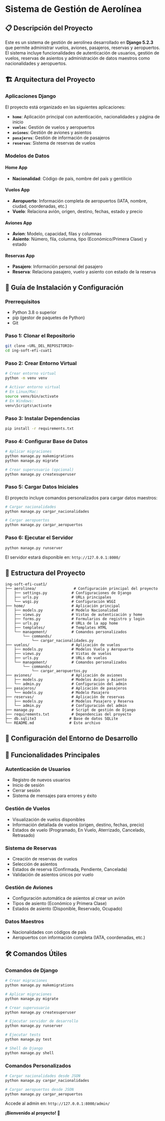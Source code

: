 # Sistema de Gestión de Aerolínea

## 📋 Descripción del Proyecto

Este es un sistema de gestión de aerolínea desarrollado en **Django 5.2.3** que permite administrar vuelos, aviones, pasajeros, reservas y aeropuertos. El sistema incluye funcionalidades de autenticación de usuarios, gestión de vuelos, reservas de asientos y administración de datos maestros como nacionalidades y aeropuertos.

## 🏗️ Arquitectura del Proyecto

### Aplicaciones Django

El proyecto está organizado en las siguientes aplicaciones:

- **`home`**: Aplicación principal con autenticación, nacionalidades y página de inicio
- **`vuelos`**: Gestión de vuelos y aeropuertos
- **`aviones`**: Gestión de aviones y asientos
- **`pasajeros`**: Gestión de información de pasajeros
- **`reservas`**: Sistema de reservas de vuelos

### Modelos de Datos

#### Home App
- **Nacionalidad**: Código de país, nombre del país y gentilicio

#### Vuelos App
- **Aeropuerto**: Información completa de aeropuertos (IATA, nombre, ciudad, coordenadas, etc.)
- **Vuelo**: Relaciona avión, origen, destino, fechas, estado y precio

#### Aviones App
- **Avion**: Modelo, capacidad, filas y columnas
- **Asiento**: Número, fila, columna, tipo (Económico/Primera Clase) y estado

#### Reservas App
- **Pasajero**: Información personal del pasajero
- **Reserva**: Relaciona pasajero, vuelo y asiento con estado de la reserva

## 🚀 Guía de Instalación y Configuración

### Prerrequisitos

- Python 3.8 o superior
- pip (gestor de paquetes de Python)
- Git

### Paso 1: Clonar el Repositorio

```bash
git clone <URL_DEL_REPOSITORIO>
cd ing-soft-efi-cuat1
```

### Paso 2: Crear Entorno Virtual

```bash
# Crear entorno virtual
python -m venv venv

# Activar entorno virtual
# En Linux/Mac:
source venv/bin/activate
# En Windows:
venv\Scripts\activate
```

### Paso 3: Instalar Dependencias

```bash
pip install -r requirements.txt
```

### Paso 4: Configurar Base de Datos

```bash
# Aplicar migraciones
python manage.py makemigrations
python manage.py migrate

# Crear superusuario (opcional)
python manage.py createsuperuser
```

### Paso 5: Cargar Datos Iniciales

El proyecto incluye comandos personalizados para cargar datos maestros:

```bash
# Cargar nacionalidades
python manage.py cargar_nacionalidades

# Cargar aeropuertos
python manage.py cargar_aeropuertos
```

### Paso 6: Ejecutar el Servidor

```bash
python manage.py runserver
```

El servidor estará disponible en: `http://127.0.0.1:8000/`

## 📁 Estructura del Proyecto

```
ing-soft-efi-cuat1/
├── aerolinea/                 # Configuración principal del proyecto
│   ├── settings.py           # Configuraciones de Django
│   ├── urls.py               # URLs principales
│   └── wsgi.py               # Configuración WSGI
├── home/                     # Aplicación principal
│   ├── models.py             # Modelo Nacionalidad
│   ├── views.py              # Vistas de autenticación y home
│   ├── forms.py              # Formularios de registro y login
│   ├── urls.py               # URLs de la app home
│   ├── templates/            # Templates HTML
│   └── management/           # Comandos personalizados
│       └── commands/
│           └── cargar_nacionalidades.py
├── vuelos/                   # Aplicación de vuelos
│   ├── models.py             # Modelos Vuelo y Aeropuerto
│   ├── views.py              # Vistas de vuelos
│   ├── urls.py               # URLs de vuelos
│   └── management/           # Comandos personalizados
│       └── commands/
│           └── cargar_aeropuertos.py
├── aviones/                  # Aplicación de aviones
│   ├── models.py             # Modelos Avion y Asiento
│   └── admin.py              # Configuración del admin
├── pasajeros/                # Aplicación de pasajeros
│   └── models.py             # Modelo Pasajero
├── reservas/                 # Aplicación de reservas
│   ├── models.py             # Modelos Pasajero y Reserva
│   └── admin.py              # Configuración del admin
├── manage.py                 # Script de gestión de Django
├── requirements.txt          # Dependencias del proyecto
├── db.sqlite3               # Base de datos SQLite
└── README.md                # Este archivo
```

## 🔧 Configuración del Entorno de Desarrollo

## 🎯 Funcionalidades Principales

### Autenticación de Usuarios
- Registro de nuevos usuarios
- Inicio de sesión
- Cerrar sesión
- Sistema de mensajes para errores y éxito

### Gestión de Vuelos
- Visualización de vuelos disponibles
- Información detallada de vuelos (origen, destino, fechas, precio)
- Estados de vuelo (Programado, En Vuelo, Aterrizado, Cancelado, Retrasado)

### Sistema de Reservas
- Creación de reservas de vuelos
- Selección de asientos
- Estados de reserva (Confirmada, Pendiente, Cancelada)
- Validación de asientos únicos por vuelo

### Gestión de Aviones
- Configuración automática de asientos al crear un avión
- Tipos de asiento (Económico y Primera Clase)
- Estados de asiento (Disponible, Reservado, Ocupado)

### Datos Maestros
- Nacionalidades con códigos de país
- Aeropuertos con información completa (IATA, coordenadas, etc.)

## 🛠️ Comandos Útiles

### Comandos de Django

```bash
# Crear migraciones
python manage.py makemigrations

# Aplicar migraciones
python manage.py migrate

# Crear superusuario
python manage.py createsuperuser

# Ejecutar servidor de desarrollo
python manage.py runserver

# Ejecutar tests
python manage.py test

# Shell de Django
python manage.py shell
```

### Comandos Personalizados

```bash
# Cargar nacionalidades desde JSON
python manage.py cargar_nacionalidades

# Cargar aeropuertos desde JSON
python manage.py cargar_aeropuertos
```
Accede al admin en: `http://127.0.0.1:8000/admin/`

**¡Bienvenido al proyecto! 🚀**

